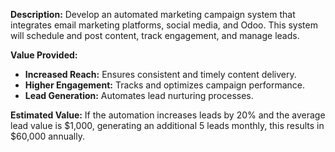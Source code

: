 **Description:**
Develop an automated marketing campaign system that integrates email marketing platforms, social media, and Odoo. This system will schedule and post content, track engagement, and manage leads.

**Value Provided:**
- **Increased Reach:** Ensures consistent and timely content delivery.
- **Higher Engagement:** Tracks and optimizes campaign performance.
- **Lead Generation:** Automates lead nurturing processes.

**Estimated Value:**
If the automation increases leads by 20% and the average lead value is $1,000, generating an additional 5 leads monthly, this results in $60,000 annually.